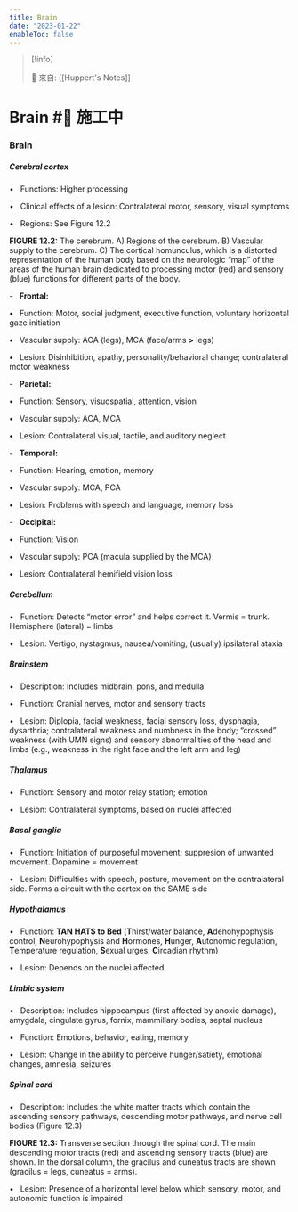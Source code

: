 ```yaml
---
title: Brain
date: "2023-01-22"
enableToc: false
---
```


> [!info]
>
> 🌱 來自: [[Huppert's Notes]]

# Brain #🚧 施工中

### Brain

##### Cerebral cortex

•   Functions: Higher processing

•   Clinical effects of a lesion: Contralateral motor, sensory, visual symptoms

•   Regions: See Figure 12.2



**FIGURE 12.2:** The cerebrum. A) Regions of the cerebrum. B) Vascular supply to the cerebrum. C) The cortical homunculus, which is a distorted representation of the human body based on the neurologic “map” of the areas of the human brain dedicated to processing motor (red) and sensory (blue) functions for different parts of the body.

-   **Frontal:**

**•**   Function: Motor, social judgment, executive function, voluntary horizontal gaze initiation

**•**   Vascular supply: ACA (legs), MCA (face/arms **>** legs)

**•**   Lesion: Disinhibition, apathy, personality/behavioral change; contralateral motor weakness

-   **Parietal:**

**•**   Function: Sensory, visuospatial, attention, vision

**•**   Vascular supply: ACA, MCA

**•**   Lesion: Contralateral visual, tactile, and auditory neglect

-   **Temporal:**

**•**   Function: Hearing, emotion, memory

**•**   Vascular supply: MCA, PCA

**•**   Lesion: Problems with speech and language, memory loss

-   **Occipital:**

**•**   Function: Vision

**•**   Vascular supply: PCA (macula supplied by the MCA)

**•**   Lesion: Contralateral hemifield vision loss

##### Cerebellum

•   Function: Detects “motor error” and helps correct it. Vermis = trunk. Hemisphere (lateral) = limbs

•   Lesion: Vertigo, nystagmus, nausea/vomiting, (usually) ipsilateral ataxia

##### Brainstem

•   Description: Includes midbrain, pons, and medulla

•   Function: Cranial nerves, motor and sensory tracts

•   Lesion: Diplopia, facial weakness, facial sensory loss, dysphagia, dysarthria; contralateral weakness and numbness in the body; “crossed” weakness (with UMN signs) and sensory abnormalities of the head and limbs (e.g., weakness in the right face and the left arm and leg)

##### Thalamus

•   Function: Sensory and motor relay station; emotion

•   Lesion: Contralateral symptoms, based on nuclei affected

##### Basal ganglia

•   Function: Initiation of purposeful movement; suppresion of unwanted movement. Dopamine = movement

•   Lesion: Difficulties with speech, posture, movement on the contralateral side. Forms a circuit with the cortex on the SAME side

##### Hypothalamus

•   Function: **TAN HATS to Bed** (**T**hirst/water balance, **A**denohypophysis control, **N**eurohypophysis and **H**ormones, **H**unger, **A**utonomic regulation, **T**emperature regulation, **S**exual urges, **C**ircadian rhythm)

•   Lesion: Depends on the nuclei affected

##### Limbic system

•   Description: Includes hippocampus (first affected by anoxic damage), amygdala, cingulate gyrus, fornix, mammillary bodies, septal nucleus

•   Function: Emotions, behavior, eating, memory

•   Lesion: Change in the ability to perceive hunger/satiety, emotional changes, amnesia, seizures

##### Spinal cord

•   Description: Includes the white matter tracts which contain the ascending sensory pathways, descending motor pathways, and nerve cell bodies (Figure 12.3)



**FIGURE 12.3:** Transverse section through the spinal cord. The main descending motor tracts (red) and ascending sensory tracts (blue) are shown. In the dorsal column, the gracilus and cuneatus tracts are shown (gracilus = legs, cuneatus = arms).

•   Lesion: Presence of a horizontal level below which sensory, motor, and autonomic function is impaired

